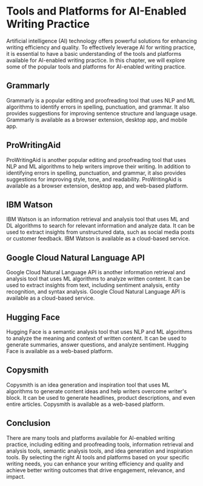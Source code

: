Tools and Platforms for AI-Enabled Writing Practice
================================================================================================================

Artificial intelligence (AI) technology offers powerful solutions for enhancing writing efficiency and quality. To effectively leverage AI for writing practice, it is essential to have a basic understanding of the tools and platforms available for AI-enabled writing practice. In this chapter, we will explore some of the popular tools and platforms for AI-enabled writing practice.

Grammarly
---------

Grammarly is a popular editing and proofreading tool that uses NLP and ML algorithms to identify errors in spelling, punctuation, and grammar. It also provides suggestions for improving sentence structure and language usage. Grammarly is available as a browser extension, desktop app, and mobile app.

ProWritingAid
-------------

ProWritingAid is another popular editing and proofreading tool that uses NLP and ML algorithms to help writers improve their writing. In addition to identifying errors in spelling, punctuation, and grammar, it also provides suggestions for improving style, tone, and readability. ProWritingAid is available as a browser extension, desktop app, and web-based platform.

IBM Watson
----------

IBM Watson is an information retrieval and analysis tool that uses ML and DL algorithms to search for relevant information and analyze data. It can be used to extract insights from unstructured data, such as social media posts or customer feedback. IBM Watson is available as a cloud-based service.

Google Cloud Natural Language API
---------------------------------

Google Cloud Natural Language API is another information retrieval and analysis tool that uses ML algorithms to analyze written content. It can be used to extract insights from text, including sentiment analysis, entity recognition, and syntax analysis. Google Cloud Natural Language API is available as a cloud-based service.

Hugging Face
------------

Hugging Face is a semantic analysis tool that uses NLP and ML algorithms to analyze the meaning and context of written content. It can be used to generate summaries, answer questions, and analyze sentiment. Hugging Face is available as a web-based platform.

Copysmith
---------

Copysmith is an idea generation and inspiration tool that uses ML algorithms to generate content ideas and help writers overcome writer's block. It can be used to generate headlines, product descriptions, and even entire articles. Copysmith is available as a web-based platform.

Conclusion
----------

There are many tools and platforms available for AI-enabled writing practice, including editing and proofreading tools, information retrieval and analysis tools, semantic analysis tools, and idea generation and inspiration tools. By selecting the right AI tools and platforms based on your specific writing needs, you can enhance your writing efficiency and quality and achieve better writing outcomes that drive engagement, relevance, and impact.
